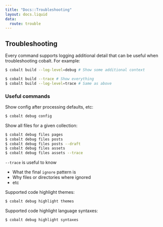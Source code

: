 ```yaml
---
title: "Docs::Troubleshooting"
layout: docs.liquid
data:
  route: trouble
---
```

## Troubleshooting

Every command supports logging additional detail that can be useful when troubleshooting cobalt.  For example:
```sh
$ cobalt build --log-level=debug # Show some additional context

$ cobalt build --trace # Show everything
$ cobalt build --log-level=trace # Same as above
```

### Useful commands

Show config after processing defaults, etc:
```sh
$ cobalt debug config
```

Show all files for a given collection:
```sh
$ cobalt debug files pages
$ cobalt debug files posts
$ cobalt debug files posts --draft
$ cobalt debug files assets
$ cobalt debug files assets --trace
```

`--trace` is useful to know
- What the final `ignore` pattern is
- Why files or directories where ignored
- etc

Supported code highlight themes:
```sh
$ cobalt debug highlight themes
```

Supported code highlight language syntaxes:
```sh
$ cobalt debug highlight syntaxes
```
